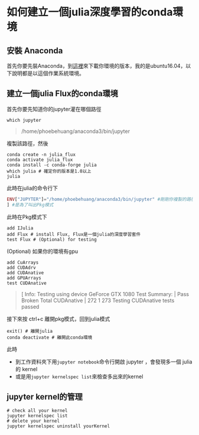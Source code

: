 # 如何建立一個julia深度學習的conda環境

## 安裝 Anaconda

首先你要先裝Anaconda，到[這裡](https://docs.anaconda.com/anaconda/install/)來下載你環境的版本，我的是ubuntu16.04，以下說明都是以這個作業系統環境。

## 建立一個julia Flux的conda環境

首先你要先知道你的jupyter灌在哪個路徑

```text
which jupyter
```

> /home/phoebehuang/anaconda3/bin/jupyter

複製該路徑，然後

```text
conda create -n julia_flux
conda activate julia_flux
conda install -c conda-forge julia
which julia # 確定你的版本是1.0以上
julia
```

此時在julia的命令行下

```julia
ENV["JUPYTER"]="/home/phoebehuang/anaconda3/bin/jupyter" #剛剛你複製的路徑
] #是為了叫出Pkg模式
```

此時在Pkg模式下

```text
add IJulia
add Flux # install Flux, Flux是一個julia的深度學習套件
test Flux # (Optional) for testing
```

\(Optional\) 如果你的環境有gpu

```text
add CuArrays
add CUDAdrv
add CUDAnative
add GPUArrays
test CUDAnative
```

> \[ Info: Testing using device GeForce GTX 1080 Test Summary: \| Pass Broken Total CUDAnative \| 272 1 273 Testing CUDAnative tests passed

接下來按 ctrl+c 離開pkg模式，回到julia模式

```text
exit() # 離開julia
conda deactivate # 離開此conda環境
```

此時

* 到工作資料夾下用`jupyter notebook`命令行開啟 jupyter ，會發現多一個 julia 的 kernel
* 或是用`jupyter kernelspec list`來檢查多出來的kernel

## jupyter kernel的管理

```text
# check all your kernel
jupyter kernelspec list
# delete your kernel
jupyter kernelspec uninstall yourKernel
```

